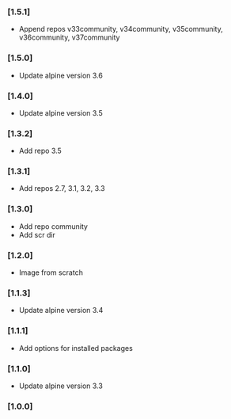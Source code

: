 ### [1.5.1]

  * Append repos v33community, v34community, v35community, v36community, v37community

### [1.5.0]

  * Update alpine version 3.6

### [1.4.0]

  * Update alpine version 3.5

### [1.3.2]

  * Add repo 3.5

### [1.3.1]

  * Add repos 2.7, 3.1, 3.2, 3.3

### [1.3.0]

  * Add repo community
  * Add scr dir

### [1.2.0]

  * Image from scratch

### [1.1.3]

  * Update alpine version 3.4

### [1.1.1]

  * Add options for installed packages

### [1.1.0]

  * Update alpine version 3.3

### [1.0.0]
